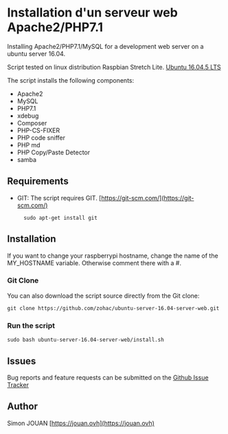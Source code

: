 # Installation d'un serveur web Apache2/PHP7.1

Installing Apache2/PHP7.1/MySQL for a development web server on a ubuntu server 16.04.

Script tested on linux distribution Raspbian Stretch Lite.
[Ubuntu 16.04.5 LTS](https://www.ubuntu.com/download/alternative-downloads)

The script installs the following components:

* Apache2
* MySQL
* PHP7.1
* xdebug
* Composer
* PHP-CS-FIXER
* PHP code sniffer
* PHP md
* PHP Copy/Paste Detector
* samba

## Requirements

* GIT: The script requires GIT. [https://git-scm.com/](https://git-scm.com/)

        sudo apt-get install git

## Installation

If you want to change your raspberrypi hostname, change the name of the MY_HOSTNAME variable.
Otherwise comment there with a #.

### Git Clone

You can also download the script source directly from the Git clone:

    git clone https://github.com/zohac/ubuntu-server-16.04-server-web.git

### Run the script

    sudo bash ubuntu-server-16.04-server-web/install.sh

## Issues

Bug reports and feature requests can be submitted on the [Github Issue Tracker](https://github.com/zohac/ubuntu-server-16.04-server-web/issues)

## Author

Simon JOUAN
[https://jouan.ovh](https://jouan.ovh)